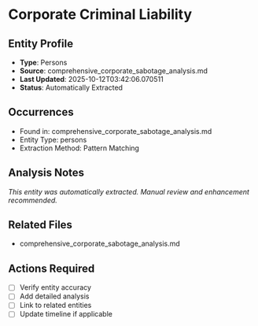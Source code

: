 # Corporate Criminal Liability

## Entity Profile
- **Type**: Persons
- **Source**: comprehensive_corporate_sabotage_analysis.md
- **Last Updated**: 2025-10-12T03:42:06.070511
- **Status**: Automatically Extracted

## Occurrences
- Found in: comprehensive_corporate_sabotage_analysis.md
- Entity Type: persons
- Extraction Method: Pattern Matching

## Analysis Notes
*This entity was automatically extracted. Manual review and enhancement recommended.*

## Related Files
- comprehensive_corporate_sabotage_analysis.md

## Actions Required
- [ ] Verify entity accuracy
- [ ] Add detailed analysis
- [ ] Link to related entities
- [ ] Update timeline if applicable
